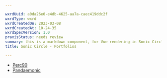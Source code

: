 ```yaml
---

wxrdUuid: a0da26e0-e4db-4625-aa7a-caec419ddc2f
wxrdType: wxrd
wxrdCreatedOn: 2023-03-08
wxrdCreatedAt: 10-24-35
wxrdSpecVersion: 1.0
praxisStatus: needs review 
summary: this is a markdown component, for Vue rendering in Sonic Circle, and should follow kebab-case convetions for the file name
title: Sonic Circle - Portfolios

---
```


- [Perc90](portfolio-perc90)
- [Pandaemonic](portfolio-pandaemonic)



